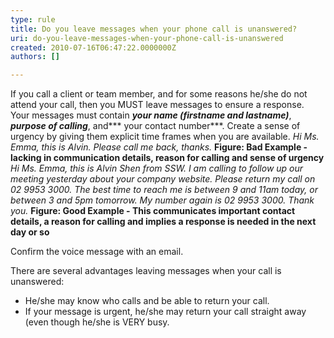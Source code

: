 ```yaml
---
type: rule
title: Do you leave messages when your phone call is unanswered?
uri: do-you-leave-messages-when-your-phone-call-is-unanswered
created: 2010-07-16T06:47:22.0000000Z
authors: []

---
```


If you call a client or team member, and for some reasons he/she do not attend your call, then you MUST leave messages to ensure a response.  
Your messages must contain     ***your name (firstname and lastname)***,     ***purpose of calling***, and*** your contact number***. Create a sense of urgency by giving them explicit time frames when you are available.
*Hi Ms. Emma, this is Alvin. Please call me back, thanks.*
**Figure: Bad Example - lacking in communication details, reason for calling and sense of urgency**
*Hi Ms. Emma, this is Alvin Shen from SSW. I am calling to follow up our meeting yesterday about your company website. Please return my call on 02 9953 3000. The best time to reach me is between 9 and 11am today, or between 3 and 5pm tomorrow. My number again is 02 9953 3000. Thank you.* 
**Figure: Good Example - This communicates important contact details, a reason for calling and implies a response is needed in the next day or so**

Confirm the voice message with an email.

There are several advantages leaving messages when your call is unanswered:

- He/she may know who calls and be able to return your call.
- If your message is urgent, he/she may return your call straight away (even though he/she is VERY busy.

